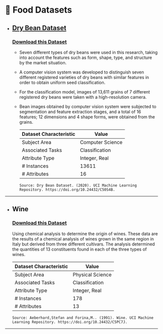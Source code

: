 # 🥑 Food Datasets

* ## [Dry Bean Dataset](https://archive.ics.uci.edu/dataset/602/dry+bean+dataset)
  ### [Download this Dataset](https://archive.ics.uci.edu/static/public/602/dry+bean+dataset.zip)
  
  - Seven different types of dry beans were used in this research, taking into account the features such as form, shape, type, and structure by the market situation.
  - A computer vision system was developed to distinguish seven different registered varieties of dry beans with similar features in order to obtain uniform seed classification.
  - For the classification model, images of 13,611 grains of 7 different registered dry beans were taken with a high-resolution camera.
  - Bean images obtained by computer vision system were subjected to segmentation and feature extraction stages, and a total of 16 features; 12 dimensions and 4 shape forms, were obtained from the grains.

    | Dataset Characteristic | Value               |
    |------------------------|---------------------|
    | Subject Area           | Computer Science    |
    | Associated Tasks       | Classification      |
    | Attribute Type         | Integer, Real       |
    | # Instances            | 13611               |
    | # Attributes           | 16                  |

        Source: Dry Bean Dataset. (2020). UCI Machine Learning Repository. https://doi.org/10.24432/C50S4B.
    
---

* ## Wine
  ### [Download this Dataset](https://archive.ics.uci.edu/static/public/109/wine.zip)
  
  Using chemical analysis to determine the origin of wines.
  These data are the results of a chemical analysis of wines grown in the same region in Italy but derived from three different cultivars. The analysis determined the quantities of 13 constituents found in each of the three types of wines.

    | Dataset Characteristic | Value               |
    |------------------------|---------------------|
    | Subject Area           | Physical Science    |
    | Associated Tasks       | Classification      |
    | Attribute Type         | Integer, Real       |
    | # Instances            | 178               |
    | # Attributes           | 13                 |

      Source: Aeberhard,Stefan and Forina,M.. (1991). Wine. UCI Machine Learning Repository. https://doi.org/10.24432/C5PC7J.

---

  

  
